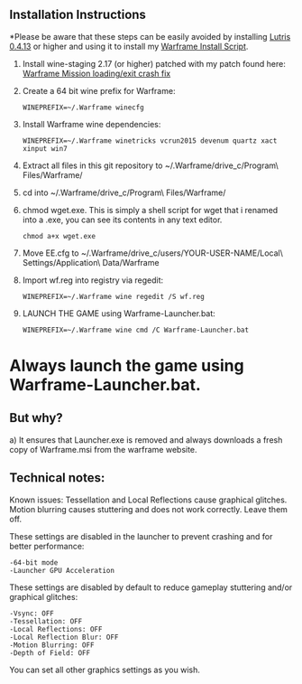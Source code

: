 ## Installation Instructions

*Please be aware that these steps can be easily avoided by installing [Lutris 0.4.13](https://lutris.net/downloads/) or higher and using it to install my [Warframe Install Script](https://lutris.net/games/warframe/).

1. Install wine-staging 2.17 (or higher) patched with my patch found here:  
[Warframe Mission loading/exit crash fix](https://raw.githubusercontent.com/GloriousEggroll/wine-warframe-patches/master/0001-revert-changes-that-cause-warframe-mission-loading-e.patch)  

2. Create a 64 bit wine prefix for Warframe:  

    ```
    WINEPREFIX=~/.Warframe winecfg  
    ```

3. Install Warframe wine dependencies:  

    ```
    WINEPREFIX=~/.Warframe winetricks vcrun2015 devenum quartz xact xinput win7 
    ```

4. Extract all files in this git repository to ~/.Warframe/drive_c/Program\ Files/Warframe/  

5. cd into ~/.Warframe/drive_c/Program\ Files/Warframe/

6. chmod wget.exe. This is simply a shell script for wget that i renamed into a .exe, you can see its contents in any text editor.
   ```
   chmod a+x wget.exe
   ```
7. Move EE.cfg to ~/.Warframe/drive_c/users/YOUR-USER-NAME/Local\ Settings/Application\ Data/Warframe  

8. Import wf.reg into registry via regedit:  

    ```
    WINEPREFIX=~/.Warframe wine regedit /S wf.reg  
    ```


9. LAUNCH THE GAME using Warframe-Launcher.bat:  

    ```
    WINEPREFIX=~/.Warframe wine cmd /C Warframe-Launcher.bat  
    ```

# Always launch the game using Warframe-Launcher.bat. 

## But why?

a) It ensures that Launcher.exe is removed and always downloads a fresh copy of Warframe.msi from the warframe website.

## Technical notes:  
Known issues:
Tessellation and Local Reflections cause graphical glitches. Motion blurring causes stuttering and does not work correctly. Leave them off.

These settings are disabled in the launcher to prevent crashing and for better performance:
  ```
-64-bit mode
-Launcher GPU Acceleration
  ```
These settings are disabled by default to reduce gameplay stuttering and/or graphical glitches:
  ```
-Vsync: OFF
-Tessellation: OFF
-Local Reflections: OFF
-Local Reflection Blur: OFF
-Motion Blurring: OFF
-Depth of Field: OFF
  ```
You can set all other graphics settings as you wish.
